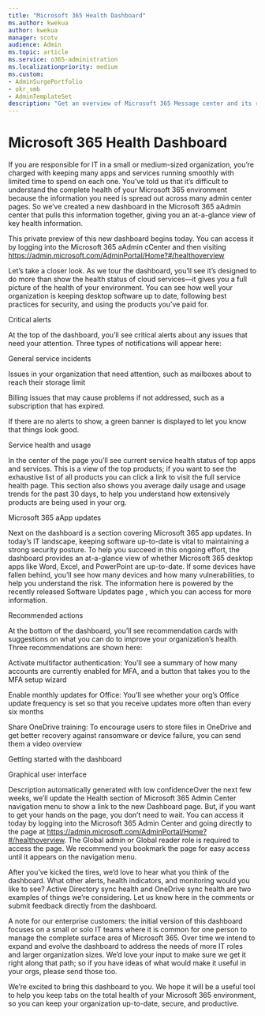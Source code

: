```yaml
---
title: "Microsoft 365 Health Dashboard"
ms.author: kwekua
author: kwekua
manager: scotv
audience: Admin
ms.topic: article
ms.service: o365-administration
ms.localizationpriority: medium
ms.custom: 
- AdminSurgePortfolio
- okr_smb
- AdminTemplateSet
description: "Get an overview of Microsoft 365 Message center and its role in tracking new and changed features and other important announcements."
---
```


# Microsoft 365 Health Dashboard

If you are responsible for IT in a small or medium-sized organization, you’re charged with keeping many apps and services running smoothly with limited time to spend on each one.  You’ve told us that it’s difficult to understand the complete health of your Microsoft 365 environment because the information you need is spread out across many admin center pages.  So we’ve created a new dashboard in the Microsoft 365 aAdmin center that pulls this information together, giving you an at-a-glance view of key health information.  

This private preview of this new dashboard begins today.  You can access it by logging into the Microsoft 365 aAdmin cCenter and then visiting https://admin.microsoft.com/AdminPortal/Home?#/healthoverview   

 

Let’s take a closer look.  As we tour the dashboard, you’ll see it’s designed to do more than show the health status of cloud services—it gives you a full picture of the health of your environment.  You can see how well your organization is keeping desktop software up to date, following best practices for security, and using the products you’ve paid for.  

Critical alerts 

At the top of the dashboard, you’ll see critical alerts about any issues that need your attention.  Three types of notifications will appear here: 

General service incidents 

Issues in your organization that need attention, such as mailboxes about to reach their storage limit 

Billing issues that may cause problems if not addressed, such as a subscription that has expired.   

If there are no alerts to show, a green banner is displayed to let you know that things look good. 

 

Service health and usage 

In the center of the page you’ll see current service health status of top apps and services.  This is a view of the top products; if you want to see the exhaustive list of all products you can click a link to visit the full service health page.  This section also shows you average daily usage and usage trends for the past 30 days, to help you understand how extensively products are being used in your org. 

  

Microsoft 365 aApp updates 

Next on the dashboard is a section covering Microsoft 365 app updates. In today’s IT landscape, keeping software up-to-date is vital to maintaining a strong security posture.  To help you succeed in this ongoing effort, the dashboard provides an at-a-glance view of whether Microsoft 365 desktop apps like Word, Excel, and PowerPoint are up-to-date.  If some devices have fallen behind, you’ll see how many devices and how many vulnerabilities, to help you understand the risk.  The information here is powered by the recently released Software Updates page <link>, which you can access for more information. 

 

Recommended actions 

At the bottom of the dashboard, you’ll see recommendation cards with suggestions on what you can do to improve your organization’s health.  Three recommendations are shown here: 

Activate multifactor authentication: You’ll see a summary of how many accounts are currently enabled for MFA, and a button that takes you to the MFA setup wizard 

Enable monthly updates for Office: You’ll see whether your org’s Office update frequency is set so that you receive updates more often than every six months 

Share OneDrive training:  To encourage users to store files in OneDrive and get better recovery against ransomware or device failure, you can send them a video overview    

Getting started with the dashboard  

Graphical user interface

Description automatically generated with low confidenceOver the next few weeks, we’ll update the Health section of Microsoft 365 Admin Center navigation menu to show a link to the new Dashboard page.  But, if you want to get your hands on the page, you don’t need to wait.  You can access it today by logging into the Microsoft 365 Admin Center and going directly to the page at https://admin.microsoft.com/AdminPortal/Home?#/healthoverview. The Global admin or Global reader role is required to access the page.  We recommend you bookmark the page for easy access until it appears on the navigation menu.  

After you’ve kicked the tires, we’d love to hear what you think of the dashboard.  What other alerts, health indicators, and monitoring would you like to see? Active Directory sync health and OneDrive sync health are two examples of things we’re considering.  Let us know here in the comments or submit feedback directly from the dashboard.  

A note for our enterprise customers: the initial version of this dashboard focuses on a small or solo IT teams where it is common for one person to manage the complete surface area of Microsoft 365. Over time we intend to expand and evolve the dashboard to address the needs of more IT roles and larger organization sizes. We’d love your input to make sure we get it right along that path; so if you have ideas of what would make it useful in your orgs, please send those too. 

We’re excited to bring this dashboard to you.  We hope it will be a useful tool to help you keep tabs on the total health of your Microsoft 365 environment, so you can keep your organization up-to-date, secure, and productive. 